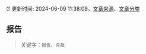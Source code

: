 :alarm_clock: 更新时间: 2024-06-09 11:38:09。[文章来源](/README.md)、[文章分类](/TAGS.md)

## 报告


> 关键字：`报告`、`月报`



